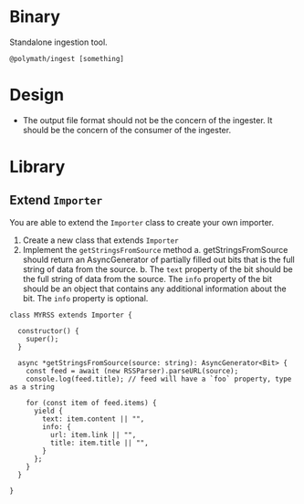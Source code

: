 Binary
======

Standalone ingestion tool.

`@polymath/ingest [something]`


Design
======

* The output file format should not be the concern of the ingester. It should be the concern of the consumer of the ingester.


Library
=======

Extend `Importer`
-----------------

You are able to extend the `Importer` class to create your own importer.

1. Create a new class that extends `Importer`
2. Implement the `getStringsFromSource` method
   a. getStringsFromSource should return an AsyncGenerator of partially filled out bits that is the full string of data from the source.
   b. The `text` property of the bit should be the full string of data from the source. The `info` property of the bit should be an object that contains any additional information about the bit. The `info` property is optional.

```
class MYRSS extends Importer {

  constructor() {
    super();
  }

  async *getStringsFromSource(source: string): AsyncGenerator<Bit> {
    const feed = await (new RSSParser).parseURL(source);
    console.log(feed.title); // feed will have a `foo` property, type as a string

    for (const item of feed.items) {
      yield {
        text: item.content || "",
        info: {
          url: item.link || "",
          title: item.title || "",
        }
      };
    }
  }

}
```